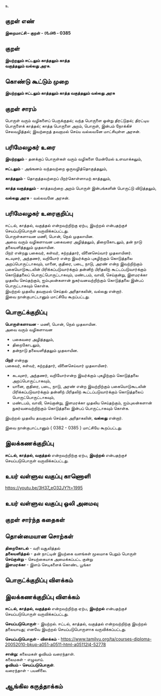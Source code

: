 உ

## குறள் எண் 

**இறைமாட்சி – குறள் - ௦௩௮௫ - 0385**  

## குறள் 

**இயற்றலும் ஈட்டலும் காத்தலும் காத்த  
வகுத்தலும் வல்லது அரசு.**

## கொண்டு கூட்டும் முறை

**இயற்றலும் ஈட்டலும் காத்தலும் காத்த வகுத்தலும் வல்லது அரசு**

## குறள் சாரம் 

பொருள் வரும் வழிகளைப் பெருக்குதல்; வந்த பொருளை ஒன்று திரட்டுதல்; திரட்டிய பொருளைக் காத்தல்; காத்த பொருளை அறம், பொருள், இன்பம் நோக்கிச் செலவழித்தல்; இவற்றைத் தவறாமல் செய்ய வல்லவனே மாட்சியுள்ள அரசன். 

## பரிமேலழகர் உரை

**இயற்றலும்** - தனக்குப் பொருள்கள் வரும் வழிகளை மேன்மேல் உளவாக்கலும்,  

**ஈட்டலும்** - அங்ஙனம் வந்தவற்றை ஒருவழித்தொகுத்தலும்,  

**காத்தலும்** - தொகுத்தவற்றைப் பிறர்கொள்ளாமற் காத்தலும்,  

**காத்த வகுத்தலும்** - காத்தவற்றை அறம் பொருள் இன்பங்களின் பொருட்டு விடுத்தலும்,  

**வல்லது அரசு** - வல்லவனே அரசன்.   

## பரிமேலழகர் உரைகுறிப்பு   

ஈட்டல், காத்தல், வகுத்தல் என்றவற்றிற்கு ஏற்ப, இயற்றல் என்பதற்குச் செயப்படுபொருள் வருவிக்கப்பட்டது.  
பொருள்களாவன மணி, பொன், நெல் முதலாயின.  
அவை வரும் வழிகளாவன பகைவரை அழித்தலும், திறைகோடலும், தன் நாடு தலையளித்தலும் முதலாயின.  
பிறர் என்றது பகைவர், கள்வர், சுற்றத்தார், வினைசெய்வார் முதலாயினர்.  
கடவுளர், அந்தணர், வறியோர் என்ற இவர்க்கும் புகழிற்கும் கொடுத்தலை அறப்பொருட்டாகவும், யானை, குதிரை, படை, நாடு, அரண் என்ற இவற்றிற்கும் பகையொடுகூடலின் பிரிக்கப்படுவார்க்கும் தன்னிற் பிரிதலிற் கூட்டப்படுவார்க்கும் கொடுத்தலைப் பொருட்பொருட்டாகவும், மண்டபம், வாவி, செய்குன்று, இளமரக்கா முதலிய செய்தற்கும், ஐம்புலன்களான் நுகர்வனவற்றிற்கும் கொடுத்தலை இன்பப் பொருட்டாகவும் கொள்க.  
இயற்றல் முதலிய தவறாமல் செய்தல் அரிதாகலின், வல்லது என்றார்.  
இவை நான்குபாட்டானும் மாட்சியே கூறப்பட்டது.  

## பொருட்க்குறிப்பு 

**பொருள்களாவன** - மணி, பொன், நெல் முதலாயின.  
அவை வரும் வழிகளாவன  
* பகைவரை அழித்தலும்,  
* திறைகோடலும்,  
* தன்நாடு தலையளித்தலும் முதலாயின.    

**பிறர்** என்றது  
பகைவர், கள்வர், சுற்றத்தார், வினைசெய்வார் முதலாயினர்.  

* கடவுளர், அந்தணர், வறியோர்என்ற இவர்க்கும் புகழிற்கும் கொடுத்தலை அறப்பொருட்டாகவும்,  
* யானை, குதிரை, படை, நாடு, அரண் என்ற இவற்றிற்கும் பகையொடுகூடலின் பிரிக்கப்படுவார்க்கும் தன்னிற் பிரிதலிற்   கூட்டப்படுவார்க்கும் கொடுத்தலைப் பொருட்பொருட்டாகவும்,  
* மண்டபம், வாவி, செய்குன்று, இளமரக்கா முதலிய செய்தற்கும், ஐம்புலன்களான் நுகர்வனவற்றிற்கும் கொடுத்தலை இன்பப் பொருட்டாகவும் கொள்க.    

இயற்றல் முதலிய தவறாமல் செய்தல் அரிதாகலின், **வல்லது** என்றார்.   

இவை நான்குபாட்டானும் { 0382 - 0385 } மாட்சியே கூறப்பட்டது.    

## இலக்கணக்குறிப்பு  

**ஈட்டல், காத்தல், வகுத்தல்** என்றவற்றிற்கு ஏற்ப, **இயற்றல்** என்பதற்குச் செயப்படுபொருள் வருவிக்கப்பட்டது.    

## உயர் வள்ளுவ வகுப்பு காணொளி

https://youtu.be/3H37_eO32JY?t=1995

## உயர் வள்ளுவ வகுப்பு ஒலி அமைவு 

 
## குறள் சார்ந்த கதைகள் 


## தொன்மையான சொற்கள்

**திறைகோடல்** - வரி வசூலித்தல்   
**தலையளித்தல்** - தன் நாட்டின் இயற்கை வளங்கள் மூலமாக பெறும் பொருள்    
**செய்குன்று** - செயற்கையாக அமைக்கப்பட்ட குன்று   
**இளமரக்கா** - இளம் செடிகளைக் கொண்ட பூங்கா   

## பொருட்க்குறிப்பு விளக்கம்


## இலக்கணக்குறிப்பு விளக்கம்

**ஈட்டல், காத்தல், வகுத்தல்** என்றவற்றிற்கு ஏற்ப, **இயற்றல்** என்பதற்குச் செயப்படுபொருள் வருவிக்கப்பட்டது.  

**செயப்படுபொருள்** - இயற்றல்.  ஈட்டல், காத்தல், வகுத்தல் என்றவற்றிற்கு இயற்றல் தலையாயது; எனவே இயற்றல் செயப்படுபொருளாக வருவிக்கப்பட்டது.  

**செயப்படுபொருள் - விளக்கம்** - https://www.tamilvu.org/ta/courses-diploma-20052010-bkup-a051-a0511-html-a05112l4-52778 
       
**சான்று**: கலைமகள் ஓவியம் வரைந்தாள்.  
கலைமகள் - எழுவாய்.  
**ஓவியம் - செயப்படுபொருள்**.  
வரைந்தாள் - பயனிலை.  

## ஆங்கில கருத்தாக்கம் 


